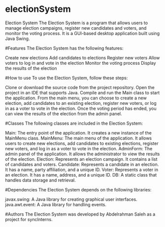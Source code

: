 # electionSystem
Election System
The Election System is a program that allows users to manage election campaigns, register new candidates and voters, and monitor the voting process. It is a GUI-based desktop application built using Java Swing.

#Features
The Election System has the following features:

Create new elections
Add candidates to elections
Register new voters
Allow voters to log in and vote in the election
Monitor the voting process
Display the results of the election

#How to use
To use the Election System, follow these steps:

Clone or download the source code from the project repository.
Open the project in an IDE that supports Java.
Compile and run the Main class to start the application.
From the main menu, you can choose to create a new election, add candidates to an existing election, register new voters, or log in as a voter to vote in the election.
Once the voting period has ended, you can view the results of the election from the admin panel.

#Classes
The following classes are included in the Election System:

Main: The entry point of the application. It creates a new instance of the MainMenu class.
MainMenu: The main menu of the application. It allows users to create new elections, add candidates to existing elections, register new voters, and log in as a voter to vote in the election.
AdminForm: The admin panel of the application. It allows the administrator to view the results of the election.
Election: Represents an election campaign. It contains a list of candidates and voters.
Candidate: Represents a candidate in an election. It has a name, party affiliation, and a unique ID.
Voter: Represents a voter in an election. It has a name, address, and a unique ID.
DB: A static class that handles data storage and retrieval.

#Dependencies
The Election System depends on the following libraries:

javax.swing: A Java library for creating graphical user interfaces.
java.awt.event: A Java library for handling events.

#Authors
The Election System was developed by Abdelrahman Saleh as a project for syncInterns.
